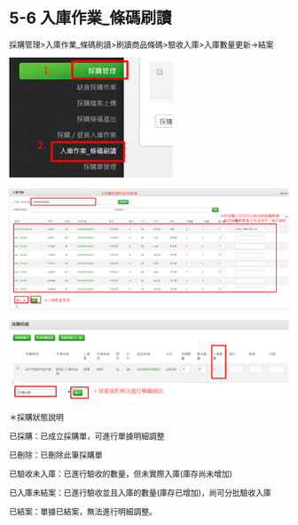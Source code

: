 # 5-6 入庫作業\_條碼刷讀

採購管理&gt;入庫作業\_條碼刷讀&gt;刷讀商品條碼&gt;驗收入庫&gt;入庫數量更新→結案

![](../.gitbook/assets/image-31.png)

![](../.gitbook/assets/image-170.png)

![](../.gitbook/assets/image-48.png)

＊採購狀態說明

已採購：已成立採購單，可進行單據明細調整

已刪除：已刪除此筆採購單

已驗收未入庫：已進行驗收的數量，但未實際入庫\(庫存尚未增加\)

已入庫未結案：已進行驗收並且入庫的數量\(庫存已增加\)，尚可分批驗收入庫

已結案：單據已結案，無法進行明細調整。

